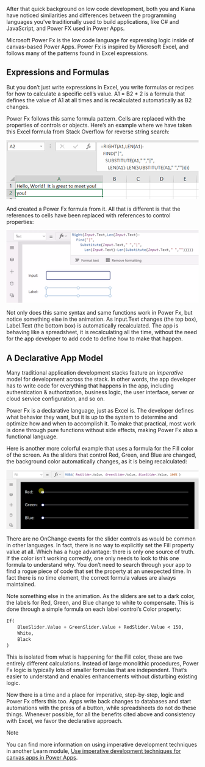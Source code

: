 After that quick background on low code development, both you and Kiana have noticed similarities and differences between the programming languages you've traditionally used to build applications, like C# and JavaScript, and Power FX used in Power Apps.

Microsoft Power Fx is the low code language for expressing logic inside of canvas-based Power Apps. Power Fx is inspired by Microsoft Excel, and follows many of the patterns found in Excel expressions.

## Expressions and Formulas

But you don’t just write expressions in Excel, you write formulas or recipes for how to calculate a specific cell’s value. A1 = B2 * 2 is a formula that defines the value of A1 at all times and is recalculated automatically as B2 changes.

Power Fx follows this same formula pattern. Cells are replaced with the properties of controls or objects. Here’s an example where we have taken this Excel formula from Stack Overflow for reverse string search:

![Excel with the formula: =RIGHT(A1,LEN(A1)-FIND("|",SUBSTITUTE(A1," ","|",LEN(A1)-LEN(SUBSTITUTE(A1," ","")))))](../media/excel-last-word.png)

And created a Power Fx formula from it. All that is different is that the references to cells have been replaced with references to control properties:

![Power Fx running inside of Power Apps with the formula: =RIGHT(Input.Text,LEN(Input.Text)-FIND("|",SUBSTITUTE(Input.Text," ","|",LEN(Input.Text)-LEN(SUBSTITUTE(Input.Text," ","")))))](../media/powerfx-last-word.gif)

Not only does this same syntax and same functions work in Power Fx, but notice something else in the animation. As Input.Text changes (the top box), Label.Text (the bottom box) is automatically recalculated. The app is behaving like a spreadsheet, it is recalculating all the time, without the need for the app developer to add code to define how to make that happen.

## A Declarative App Model

Many traditional application development stacks feature an _imperative_ model for development across the stack. In other words, the app developer has to write code for everything that happens in the app, including authentication & authorization, business logic, the user interface, server or cloud service configuration, and so on.

Power Fx is a declarative language, just as Excel is. The developer defines what behavior they want, but it is up to the system to determine and optimize how and when to accomplish it. To make that practical, most work is done through pure functions without side effects, making Power Fx also a functional language.

Here is another more colorful example that uses a formula for the Fill color of the screen. As the sliders that control Red, Green, and Blue are changed, the background color automatically changes, as it is being recalculated:

![Power Fx Formula: Fill = RGBA( RedSlider.Value, GreenSlider.Value, BlueSLider.Value, 100% )](../media/powerfx-slider.gif)

There are no OnChange events for the slider controls as would be common in other languages. In fact, there is no way to explicitly set the Fill property value at all. Which has a huge advantage: there is only one source of truth. If the color isn’t working correctly, one only needs to look to this one formula to understand why. You don’t need to search through your app to find a rogue piece of code that set the property at an unexpected time. In fact there is no time element, the correct formula values are always maintained.

Note something else in the animation. As the sliders are set to a dark color, the labels for Red, Green, and Blue change to white to compensate. This is done through a simple formula on each label control’s Color property:

```powerappsfl
If(
    BlueSlider.Value + GreenSlider.Value + RedSlider.Value < 150,
    White,
    Black
)
```

This is isolated from what is happening for the Fill color, these are two entirely different calculations. Instead of large monolithic procedures, Power Fx logic is typically lots of smaller formulas that are independent. That’s easier to understand and enables enhancements without disturbing existing logic.

Now there is a time and a place for imperative, step-by-step, logic and Power Fx offers this too. Apps write back changes to databases and start automations with the press of a button, while spreadsheets do not do these things. Whenever possible, for all the benefits cited above and consistency with Excel, we favor the declarative approach.

> [!NOTE]
> You can find more information on using imperative development techniques in another Learn module, [Use imperative development techniques for canvas apps in Power Apps](../../use-imperative-dev-techniques-powerapps-canvas-app).
